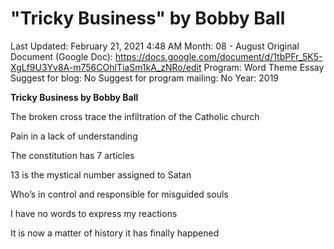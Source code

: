 # "Tricky Business" by Bobby Ball

Last Updated: February 21, 2021 4:48 AM
Month: 08 - August
Original Document (Google Doc): https://docs.google.com/document/d/1tbPFr_5K5-XgLf9U3Yv8A-m756COhlTiaSm1kA_zNRo/edit
Program: Word Theme Essay
Suggest for blog: No
Suggest for program mailing: No
Year: 2019

**Tricky Business by Bobby Ball**

The broken cross trace the infiltration of the Catholic church

Pain in a lack of understanding

The constitution has 7 articles

13 is the mystical number assigned to Satan

Who’s in control and responsible for misguided souls

I have no words to express my reactions

It is now a matter of history it has finally happened